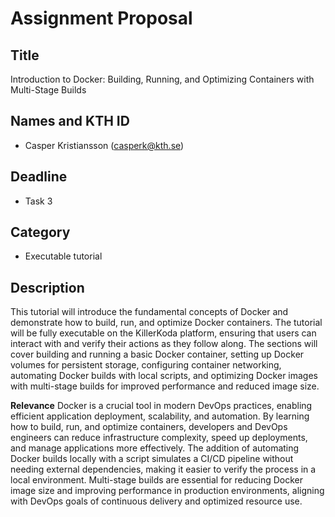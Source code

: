 # Assignment Proposal

## Title

Introduction to Docker: Building, Running, and Optimizing Containers with Multi-Stage Builds

## Names and KTH ID

- Casper Kristiansson (casperk@kth.se)

## Deadline

- Task 3

## Category

- Executable tutorial

## Description

This tutorial will introduce the fundamental concepts of Docker and demonstrate how to build, run, and optimize Docker containers. The tutorial will be fully executable on the KillerKoda platform, ensuring that users can interact with and verify their actions as they follow along. The sections will cover building and running a basic Docker container, setting up Docker volumes for persistent storage, configuring container networking, automating Docker builds with local scripts, and optimizing Docker images with multi-stage builds for improved performance and reduced image size.

**Relevance**
Docker is a crucial tool in modern DevOps practices, enabling efficient application deployment, scalability, and automation. By learning how to build, run, and optimize containers, developers and DevOps engineers can reduce infrastructure complexity, speed up deployments, and manage applications more effectively. The addition of automating Docker builds locally with a script simulates a CI/CD pipeline without needing external dependencies, making it easier to verify the process in a local environment. Multi-stage builds are essential for reducing Docker image size and improving performance in production environments, aligning with DevOps goals of continuous delivery and optimized resource use.
